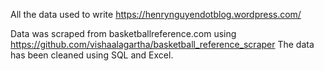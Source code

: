 All the data used to write https://henrynguyendotblog.wordpress.com/ 

Data was scraped from basketballreference.com using https://github.com/vishaalagartha/basketball_reference_scraper
The data has been cleaned using SQL and Excel.
